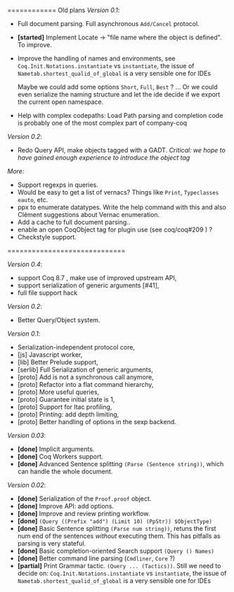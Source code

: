 ============ Old plans
_Version 0.1_:

 - Full document parsing. Full asynchronous `Add/Cancel` protocol.

 - **[started]** Implement Locate -> "file name where the object is defined".
   To improve.

 - Improve the handling of names and environments, see
   `Coq.Init.Notations.instantiate` vs `instantiate`, the issue of `Nametab.shortest_qualid_of_global` is a very sensible one for IDEs

   Maybe we could add some options `Short`, `Full`, `Best` ? ...
   Or we could even serialize the naming structure and let the ide decide if we export the current open namespace.

 - Help with complex codepaths:
   Load Path parsing and completion code is probably one of the most complex part of company-coq

_Version 0.2_:

 - Redo Query API, make objects tagged with a GADT.
   *Critical: we hope to have gained enough experience to introduce the object tag*

_More_:

 - Support regexps in queries.
 - Would be easy to get a list of vernacs? Things like `Print`, `Typeclasses eauto`, etc.
 - ppx to enumerate datatypes. Write the help command with this and also Clément suggestions about Vernac enumeration.
 - Add a cache to full document parsing..
 - enable an open CoqObject tag for plugin use (see coq/coq#209 ) ?
 - Checkstyle support.

=============================

_Version 0.4_:

 * support Coq 8.7 , make use of improved upstream API,
 * support serialization of generic arguments [#41],
 * full file support hack

_Version 0.2_:

 * Better Query/Object system.

_Version 0.1_:

 * Serialization-independent protocol core,
 * [js] Javascript worker,
 * [lib] Better Prelude support,
 * [serlib] Full Serialization of generic arguments,
 * [proto] Add is not a synchronous call anymore,
 * [proto] Refactor into a flat command hierarchy,
 * [proto] More useful queries,
 * [proto] Guarantee initial state is 1,
 * [proto] Support for ltac profiling,
 * [proto] Printing: add depth limiting,
 * [proto] Better handling of options in the sexp backend.

_Version 0.03_:

 * **[done]** Implicit arguments.
 * **[done]** Coq Workers support.
 * **[done]** Advanced Sentence splitting `(Parse (Sentence string))`, which can handle the whole document.

_Version 0.02_:

 * **[done]** Serialization of the `Proof.proof` object.
 * **[done]** Improve API: add options.
 * **[done]** Improve and review printing workflow.
 * **[done]** `(Query ((Prefix "add") (Limit 10) (PpStr)) $ObjectType)`
 * **[done]** Basic Sentence splitting `(Parse num string))`, retuns the first num end of the sentences _without_ executing them.
              This has pitfalls as parsing is very stateful.
 * **[done]** Basic completion-oriented Search support `(Query () Names)`
 * **[done]** Better command line parsing (`Cmdliner`, `Core` ?)
 * **[partial]** Print Grammar tactic. `(Query ... (Tactics))`.
   Still we need to decide on:
   `Coq.Init.Notations.instantiate` vs `instantiate`, the issue of
   `Nametab.shortest_qualid_of_global` is a very sensible one for IDEs
